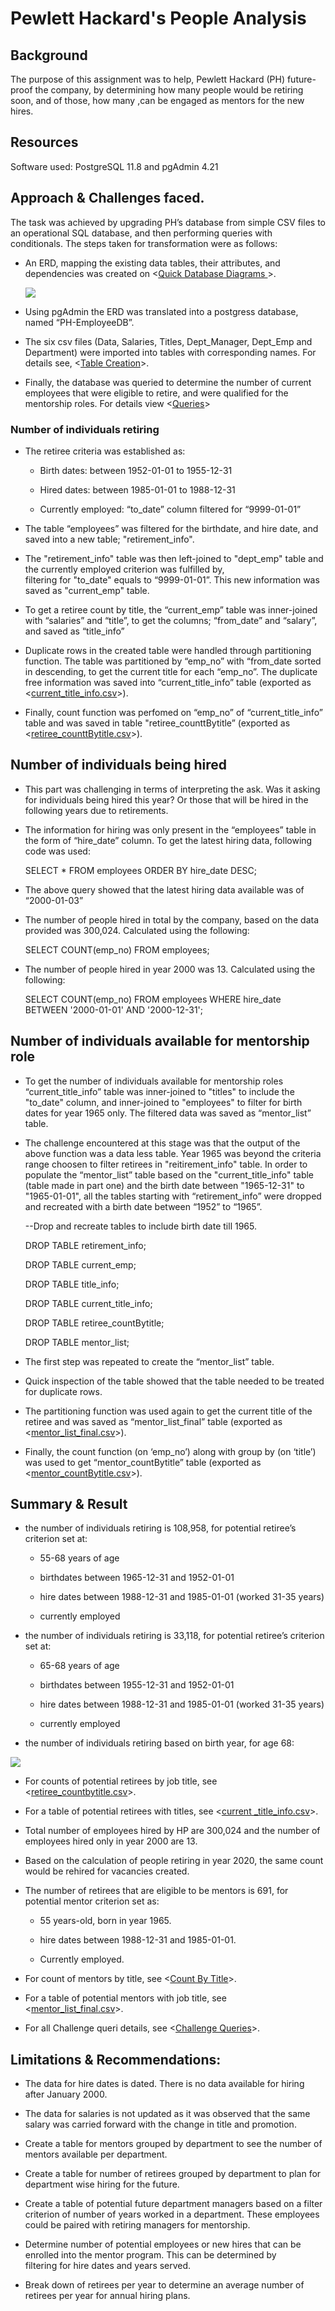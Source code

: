 # Pewlett Hackard's People Analysis
## Background
The purpose of this assignment was to help, Pewlett Hackard (PH) future-proof the company, by determining how many people would be retiring soon, and of those, how many ,can be engaged as mentors for the new hires. 
## Resources
Software used: PostgreSQL 11.8 and pgAdmin 4.21
## Approach & Challenges faced.
The task was achieved by upgrading PH’s database from simple CSV files to an operational SQL database, and then performing queries with conditionals. The steps taken for transformation were as follows:

-	An ERD, mapping the existing data tables, their attributes, and dependencies was created on <[Quick Database Diagrams ](https://app.quickdatabasediagrams.com/)>.

    ![](https://github.com/Muzznah/Pewlett-Hackard-Analysis/blob/master/Images/EmployeeDB.png)

-	Using pgAdmin the ERD was translated into a postgress database, named “PH-EmployeeDB”.
  
-	The six csv files (Data, Salaries, Titles, Dept_Manager, Dept_Emp and Department) were imported into tables with corresponding names. For details see, <[Table Creation](https://github.com/Muzznah/Pewlett-Hackard-Analysis/blob/master/SQL/schema_tableCreation.sql)>.
  
-	Finally, the database was queried to determine the number of current employees that were eligible to retire, and were qualified for
  the mentorship roles. For details view <[Queries](https://github.com/Muzznah/Pewlett-Hackard-Analysis/blob/master/Queries/queries.sql)>
  
### Number of individuals retiring

-	The retiree criteria was established as: 

    -	Birth dates: between 1952-01-01 to 1955-12-31

    -	Hired dates: between 1985-01-01 to 1988-12-31

    -	Currently employed: “to_date” column filtered for “9999-01-01”

-	The table “employees” was filtered for the birthdate, and hire date, and saved into a new table; "retirement_info".

-	The "retirement_info" table was then left-joined to "dept_emp" table and the currently employed criterion was fulfilled by,  
    filtering for "to_date" equals to “9999-01-01”. This new information was saved as "current_emp" table.

-	To get a retiree count by title, the “current_emp” table was inner-joined with “salaries” and “title”, to get the columns; 
    “from_date” and “salary”, and saved as “title_info”

-	Duplicate rows in the created table were handled through partitioning function. The table was partitioned by “emp_no” with 
    “from_date sorted in descending, to get the current title for each “emp_no”. The duplicate free information was saved into 
    “current_title_info” table (exported as <[current_title_info.csv](https://github.com/Muzznah/Pewlett-Hackard-Analysis/blob/master/Challenge/current_title_info.csv)>).

-	Finally, count function was perfomed on “emp_no” of “current_title_info” table and was saved in table "retiree_counttBytitle”
    (exported as <[retiree_counttBytitle.csv](https://github.com/Muzznah/Pewlett-Hackard-Analysis/blob/master/Challenge/retiree_countbytitle.csv)>).

## Number of individuals being hired

-	This part was challenging in terms of interpreting the ask. Was it asking for individuals being hired this year? Or those that will 
    be hired in the following years due to retirements.

-	The information for hiring was only present in the “employees” table in the form of “hire_date” column. To get the latest hiring 
    data, following code was used:

    SELECT * FROM employees ORDER BY hire_date DESC;

-	The above query showed that the latest hiring data available was of “2000-01-03”

-	The number of people hired in total by the company, based on the data provided was 300,024. Calculated using the following:

    SELECT COUNT(emp_no) FROM employees;

-	The number of people hired in year 2000 was 13. Calculated using the following:

    SELECT COUNT(emp_no) FROM employees
    WHERE hire_date BETWEEN '2000-01-01' AND '2000-12-31';

## Number of individuals available for mentorship role

-	To get the number of individuals available for mentorship roles “current_title_info” table  was inner-joined to "titles" to include
    the "to_date" column, and inner-joined to "employees" to filter for birth dates for year 1965 only.  The filtered data was saved as
    “mentor_list” table.

-	The challenge encountered at this stage was that the output of the above function was a data less table. Year 1965 was beyond the
    criteria range choosen to filter retirees in "reitirement_info" table. In order to populate the “mentor_list” table based on the
   "current_title_info" table (table made in part one) and the birth date between "1965-12-31" to "1965-01-01", all the tables  starting with “retirement_info” were dropped and recreated with a birth date between “1952” to “1965”.

      --Drop and recreate tables to include birth date till 1965.

      DROP TABLE retirement_info;

      DROP TABLE current_emp;

      DROP TABLE title_info;

      DROP TABLE current_title_info;

      DROP TABLE retiree_countBytitle;

      DROP TABLE mentor_list;

-	The first step was repeated to create the “mentor_list” table.

-	Quick inspection of the table showed that the table needed to be treated for duplicate rows.

-	The partitioning function was used again to get the current title of the retiree and was saved as “mentor_list_final” table 
  (exported as <[mentor_list_final.csv](https://github.com/Muzznah/Pewlett-Hackard-Analysis/blob/master/Challenge/mentor_list_final.csv)>).

-	Finally, the count function (on ‘emp_no’) along with group by (on ‘title’)  was used to get “mentor_countBytitle” table (exported as
  <[mentor_countBytitle.csv](https://github.com/Muzznah/Pewlett-Hackard-Analysis/blob/master/Challenge/mentor_countbytitle.csv)>).

## Summary & Result
-	the number of individuals retiring is 108,958, for potential retiree’s criterion set at:
      -	55-68 years of age

      -	birthdates between 1965-12-31 and 1952-01-01

      -	hire dates between 1988-12-31 and 1985-01-01 (worked 31-35 years) 

      -	currently employed
-	the number of individuals retiring is 33,118, for potential retiree’s criterion set at: 
      -	65-68 years of age
      
      -	birthdates between 1955-12-31 and 1952-01-01
      
      -	hire dates between 1988-12-31 and 1985-01-01 (worked 31-35 years) 
      
      -	currently employed
      
-	the number of individuals retiring based on birth year, for age 68:

![](https://github.com/Muzznah/Pewlett-Hackard-Analysis/blob/master/Images/AnualRetirementTable.png)

        

-	For counts of potential retirees by job title, see <[retiree_countbytitle.csv](https://github.com/Muzznah/Pewlett-Hackard-Analysis/blob/master/Challenge/retiree_countbytitle.csv)>.

-	For a table of potential retirees with titles, see <[current _title_info.csv](https://github.com/Muzznah/Pewlett-Hackard-Analysis/blob/master/Challenge/current_title_info.csv)>.

-	Total number of employees hired by HP are 300,024 and the number of employees hired only in year 2000 are 13.

-	Based on the calculation of people retiring in year 2020, the same count would be rehired for vacancies created.

-	The number of retirees that are eligible to be mentors is 691, for potential mentor criterion set as:

    -	55 years-old, born in year 1965.
    
    -	hire dates between 1988-12-31 and 1985-01-01.
    
    -	Currently employed.

-	For count of mentors by title, see <[Count By Title](https://github.com/Muzznah/Pewlett-Hackard-Analysis/blob/master/Challenge/mentor_countbytitle.csv)>.

-	For a table of potential mentors with job title, see <[mentor_list_final.csv](https://github.com/Muzznah/Pewlett-Hackard-Analysis/blob/master/Challenge/mentor_list_final.csv)>.
-   For all Challenge queri details, see <[Challenge Queries](https://github.com/Muzznah/Pewlett-Hackard-Analysis/blob/master/Queries/Challenge_queri.sql)>.

## Limitations & Recommendations:
-	The data for hire dates is dated. There is no data available for hiring after January 2000.

-	The data for salaries is not updated as it was observed that the same salary was carried forward with the change in title and
    promotion.

-	Create a table for mentors grouped by department to see the number of mentors available per department.

-	Create a table for number of retirees grouped by department to plan for department wise hiring for the future.

-	Create a table of potential future department managers based on a filter criterion of number of years worked in a department. These 
    employees could be paired with retiring managers for mentorship.

-	Determine number of potential employees or new hires that can be enrolled into the mentor program. This can be determined by    
    filtering for hire dates and years served.

-	Break down of retirees per year to determine an average number of retirees per year for annual hiring plans.
